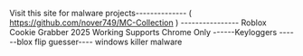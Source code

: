 Visit this site for malware projects-------------- ( https://github.com/nover749/MC-Collection ) ----------------
Roblox Cookie Grabber 2025 Working Supports Chrome Only 
------Keyloggers
------blox flip guesser----
windows killer malware

